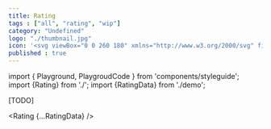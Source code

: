 ```yaml
---
title: Rating
tags : ["all", "rating", "wip"]
category: "Undefined"
logo: "./thumbnail.jpg"
icon: '<svg viewBox="0 0 260 180" xmlns="http://www.w3.org/2000/svg" fill="none"><rect width="260" height="180" fill="var(--color-bg)"></rect><path d="M50 72.4817L55.15 82.9184L66.6667 84.5917L58.3333 92.715L60.3 104.185L50 98.7684L39.7 104.185L41.6667 92.715L33.3333 84.5917L44.85 82.9184L50 72.4817Z" fill="var(--color-primary)"></path><path d="M90 72.4817L95.15 82.9184L106.667 84.5917L98.3333 92.715L100.3 104.185L90 98.7684L79.7 104.185L81.6667 92.715L73.3333 84.5917L84.85 82.9184L90 72.4817Z" fill="var(--color-primary)"></path><path d="M130 72.4817L135.15 82.9184L146.667 84.5917L138.333 92.715L140.3 104.185L130 98.7684L119.7 104.185L121.667 92.715L113.333 84.5917L124.85 82.9184L130 72.4817Z" fill="var(--color-primary)"></path><path d="M170 72.4817L175.15 82.9184L186.667 84.5917L178.333 92.715L180.3 104.185L170 98.7684L159.7 104.185L161.667 92.715L153.333 84.5917L164.85 82.9184L170 72.4817Z" fill="var(--color-contrast-low)"></path><path d="M210 72.4817L215.15 82.9184L226.667 84.5917L218.333 92.715L220.3 104.185L210 98.7684L199.7 104.185L201.667 92.715L193.333 84.5917L204.85 82.9184L210 72.4817Z" fill="var(--color-contrast-low)"></path></svg>'
published : true
---
```

import { Playground, PlaygroudCode } from 'components/styleguide';
import {Rating} from './';
import {RatingData} from './demo';

[TODO]

<Rating {...RatingData} />

